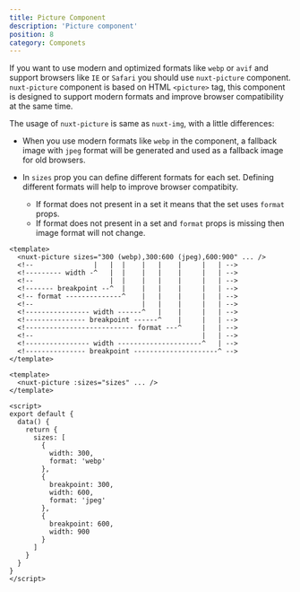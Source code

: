 ```yaml
---
title: Picture Component
description: 'Picture component'
position: 8
category: Componets
---
```


If you want to use modern and optimized formats like `webp` or `avif` and support browsers like `IE` or `Safari` you should use `nuxt-picture` component. `nuxt-picture` component is based on HTML `<picture>` tag, this component is designed to support modern formats and improve browser compatibility at the same time.

The usage of `nuxt-picture` is same as `nuxt-img`, with a little differences:

- When you use modern formats like `webp` in the component, a fallback image with `jpeg` format will be generated and used as a fallback image for old browsers.

- In `sizes` prop you can define different formats for each set. Defining different formats will help to improve browser compatibity.
  - If format does not present in a set it means that the set uses `format` props.
  - If format does not present in a set and `format` props is missing then image format will not change.

<code-group>
  <code-block label="String Prop" active>

  ```vue{}[index.vue]
  <template>
    <nuxt-picture sizes="300 (webp),300:600 (jpeg),600:900" ... />
    <!--               |   |  |    |   |    |     |   | -->
    <!--------- width -^   |  |    |   |    |     |   | -->
    <!--                   |  |    |   |    |     |   | -->
    <!------- breakpoint --^  |    |   |    |     |   | -->
    <!-- format --------------^    |   |    |     |   | -->
    <!--                           |   |    |     |   | -->
    <!---------------- width ------^   |    |     |   | -->
    <!--------------- breakpoint ------^    |     |   | -->
    <!--------------------------- format ---^     |   | -->
    <!--                                          |   | -->
    <!---------------- width ---------------------^   | -->
    <!--------------- breakpoint ---------------------^ -->
  </template>
  ```

  </code-block>
  <code-block label="Array Prop">

  ```vue{}[index.vue]
  <template>
    <nuxt-picture :sizes="sizes" ... />
  </template>

  <script>
  export default {
    data() {
      return {
        sizes: [
          {
            width: 300,
            format: 'webp'
          },
          {
            breakpoint: 300,
            width: 600,
            format: 'jpeg'
          },
          {
            breakpoint: 600,
            width: 900
          }
        ]
      }
    }
  }
  </script>
  ```

  </code-block>
</code-group>
